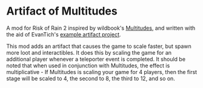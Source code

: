 # Artifact of Multitudes
A mod for Risk of Rain 2 inspired by wildbook's <a href="https://thunderstore.io/package/wildbook/Multitudes/">Multitudes</a>, and written with the aid of EvanTich's <a href="https://github.com/EvanTich/ror2-modding/tree/master/ExampleArtifact">example artifact project</a>.

This mod adds an artifact that causes the game to scale faster, but spawn more loot and interactibles. It does this by scaling the game for an additional player whenever a teleporter event is completed.
It should be noted that when used in conjunction with Multitudes, the effect is multiplicative - If Multitudes is scaling your game for 4 players, then the first stage will be scaled to 4, the second to 8, the third to 12, and so on.
